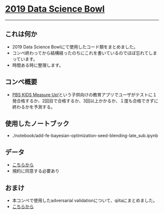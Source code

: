 # [2019 Data Science Bowl](https://www.kaggle.com/c/data-science-bowl-2019)
---
## これは何か
- 2019 Data Science Bowlにて使用したコード類をまとめました。
- コンペ終わってから結構経ったのちにこれを書いているのでほぼ忘れてしまっています。
- 時間ある時に整理します。

## コンペ概要
- [PBS KIDS Measure Up!](https://pbskids.org/apps/pbs-kids-measure-up.html)という子供向けの教育アプリでユーザがテストに１発合格するか、2回目で合格するか、3回以上かかるか、１度も合格できずに終わるかを予測する。

## 使用したノートブック
- ./notebook/add-fe-bayesian-optimization-seed-blending-late_sub.ipynb

## データ
- [こちらから](https://www.kaggle.com/c/data-science-bowl-2019/data)
- 規約に同意する必要あり

## おまけ
- 本コンペで使用したadversarial validationについて、qiitaにまとめました。
- [こちらから](https://qiita.com/shota-imazeki/items/6f48c78edf0ce3b316e1)